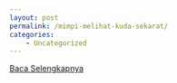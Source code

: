 ```yaml
---
layout: post
permalink: /mimpi-melihat-kuda-sekarat/
categories:
    - Uncategorized
---
```


[Baca Selengkapnya](/10)